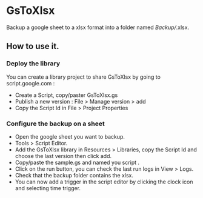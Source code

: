 # GsToXlsx

Backup a google sheet to a xlsx format into a folder named <sheet name>_Backup/<sheet name>_<yyyyMMddHHmmss>.xlsx.

## How to use it.

### Deploy the library
You can create a library project to share GsToXlsx by going to script.google.com : 
- Create a Script, copy/paster GsToXlsx.gs
- Publish a new version : File > Manage version > add
- Copy the Script Id in File > Project Properties

### Configure the backup on a sheet
- Open the google sheet you want to backup. 
- Tools > Script Editor.
- Add the GsToXlsx library in Resources > Libraries, copy the Script Id and choose the last version then click add.
- Copy/paste the sample.gs and named you script <sheet name Backup>.
- Click on the run button, you can check the last run logs in View > Logs.
- Check that the backup folder contains the xlsx.
- You can now add a trigger in the script editor by clicking the clock icon and selecting time trigger.
